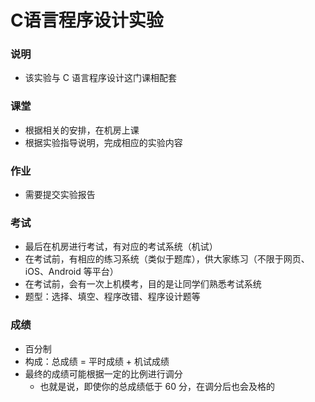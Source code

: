 # C语言程序设计实验
### 说明
- 该实验与 C 语言程序设计这门课相配套

### 课堂
- 根据相关的安排，在机房上课
- 根据实验指导说明，完成相应的实验内容

### 作业
- 需要提交实验报告

### 考试
- 最后在机房进行考试，有对应的考试系统（机试）
- 在考试前，有相应的练习系统（类似于题库），供大家练习（不限于网页、iOS、Android 等平台）
- 在考试前，会有一次上机模考，目的是让同学们熟悉考试系统
- 题型：选择、填空、程序改错、程序设计题等

### 成绩
- 百分制
- 构成：总成绩 = 平时成绩 + 机试成绩
- 最终的成绩可能根据一定的比例进行调分
    - 也就是说，即使你的总成绩低于 60 分，在调分后也会及格的